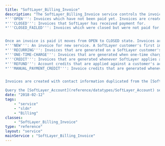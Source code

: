 ```yaml
---
title: "SoftLayer_Billing_Invoice"
description: "The SoftLayer_Billing_Invoice service controls the invoices that are created whenever a SoftLayer customer's account balance changes. Invoices exist in the following states: 
*'''OPEN''': Invoices which have not been paid yet. Invoices are created in the OPEN state.
*'''CLOSED''': Invoices that SoftLayer has received payment for.
*'''CLOSED_FAILED''': Invoices which were closed but were not paid for. Customers who are terminated for non-payment typically have invoices in this state.


Once an invoice is paid it moves from OPEN to CLOSED state. Invoices are created under varying types, which are defined in the type property of the [SoftLayer_Invoice](reference/datatypes/SoftLayer_Invoice). Invoices are created under one of the following type categories: 
*'''NEW''': An invoice for new service. A SoftLayer customer's first invoice is of the NEW type.
*'''RECURRING''': Invoices that are generated on a SoftLayer customer's anniversary billing date for monthly services.
*'''ONE-TIME-CHARGE''': Invoices that are generated when one-time charges are applied to an account for fees incurred from products or services procured outside of the standard purchasing processes.
*'''CREDIT''': Invoices that are generated whenever SoftLayer applies a credit against an account's balance.
*'''REFUND''': Account credits that are applied against a customer's account balance along with the receivables on their account. REFUND type invoices are generated whenever a customer receives a service credit on their account balance and has their invoice items changed due to the credit.
*'''MANUAL_PAYMENT_CREDIT''': Invoice credits that are generated whenever a customer makes a manual payment.


Invoices are created with contact information duplicated from the [SoftLayer_Account](reference/datatypes/SoftLayer_Account). We do this in order to maintain a history of an account's contact information as invoices are generated. Likewise each invoice record keeps track of an account's balance as the invoice is opened and closed. 

Query the [SoftLayer_Account](reference/datatypes/SoftLayer_Account) service to get a list of invoices for your account. "
date: "2018-02-12"
tags:
    - "service"
    - "sldn"
    - "Billing"
classes:
    - "SoftLayer_Billing_Invoice"
type: "reference"
layout: "service"
mainService : "SoftLayer_Billing_Invoice"
---
```

